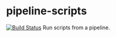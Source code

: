 # pipeline-scripts
[![Build Status](http://localhost:8080/buildStatus/icon?job=JenkinsFile&build=4)](http://localhost:8080/job/JenkinsFile/4/)
Run scripts from a pipeline.
